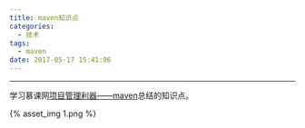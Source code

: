 ```yaml
---
title: maven知识点
categories:
  - 技术
tags:
  - maven
date: 2017-05-17 15:41:06
---
```


---

学习慕课网[项目管理利器——maven](http://www.imooc.com/learn/443)总结的知识点。

{% asset_img 1.png %}
